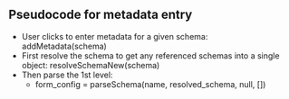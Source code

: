 ## Pseudocode for metadata entry

- User clicks to enter metadata for a given schema: addMetadata(schema)
- First resolve the schema to get any referenced schemas into a single object: resolveSchemaNew(schema)
- Then parse the 1st level:
    - form_config = parseSchema(name, resolved_schema, null, [])
